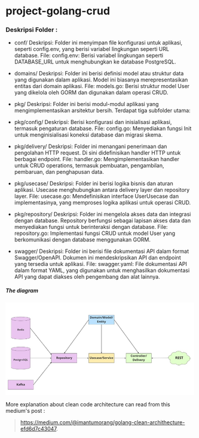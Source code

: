 # project-golang-crud

### Deskripsi Folder :

* conf/
Deskripsi: Folder ini menyimpan file konfigurasi untuk aplikasi, seperti config.env, yang berisi variabel lingkungan seperti URL database.
File:
config.env: Berisi variabel lingkungan seperti DATABASE_URL untuk menghubungkan ke database PostgreSQL.

* domains/
Deskripsi: Folder ini berisi definisi model atau struktur data yang digunakan dalam aplikasi. Model ini biasanya merepresentasikan entitas dari domain aplikasi.
File:
models.go: Berisi struktur model User yang dikelola oleh GORM dan digunakan dalam operasi CRUD.

* pkg/
Deskripsi: Folder ini berisi modul-modul aplikasi yang mengimplementasikan arsitektur bersih. Terdapat tiga subfolder utama:

* pkg/config/
Deskripsi: Berisi konfigurasi dan inisialisasi aplikasi, termasuk pengaturan database.
File:
config.go: Menyediakan fungsi Init untuk menginisialisasi koneksi database dan migrasi skema.

* pkg/delivery/
Deskripsi: Folder ini menangani penerimaan dan pengolahan HTTP request. Di sini didefinisikan handler HTTP untuk berbagai endpoint.
File:
handler.go: Mengimplementasikan handler untuk CRUD operations, termasuk pembuatan, pengambilan, pembaruan, dan penghapusan data.

* pkg/usecase/
Deskripsi: Folder ini berisi logika bisnis dan aturan aplikasi. Usecase menghubungkan antara delivery layer dan repository layer.
File:
usecase.go: Mendefinisikan interface UserUsecase dan implementasinya, yang memproses logika aplikasi untuk operasi CRUD.

* pkg/repository/
Deskripsi: Folder ini mengelola akses data dan integrasi dengan database. Repository berfungsi sebagai lapisan akses data dan menyediakan fungsi untuk berinteraksi dengan database.
File:
repository.go: Implementasi fungsi CRUD untuk model User yang berkomunikasi dengan database menggunakan GORM.

* swagger/
Deskripsi: Folder ini berisi file dokumentasi API dalam format Swagger/OpenAPI. Dokumen ini mendeskripsikan API dan endpoint yang tersedia untuk aplikasi.
File:
swagger.yaml: File dokumentasi API dalam format YAML, yang digunakan untuk menghasilkan dokumentasi API yang dapat diakses oleh pengembang dan alat lainnya.

##### The diagram 
![clean_code_architecture](./clean-code-arch.jpg)

More explanation about clean code architecture can read from this
medium's post :
> https://medium.com/@imantumorang/golang-clean-archithecture-efd6d7c43047.